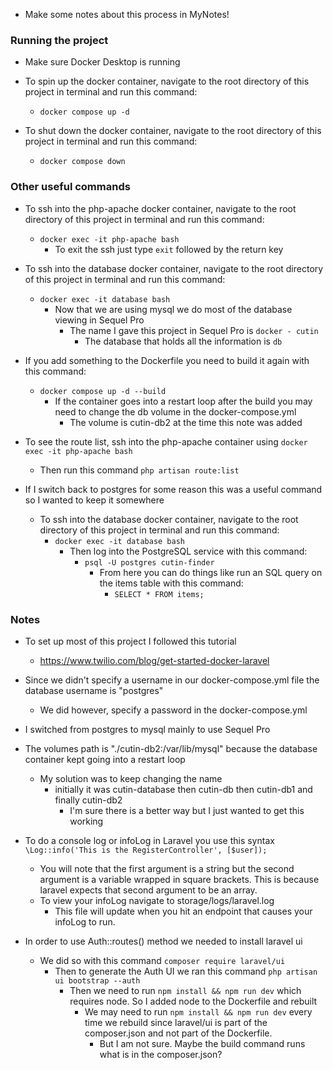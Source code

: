 * Make some notes about this process in MyNotes!

### Running the project

* Make sure Docker Desktop is running

* To spin up the docker container, navigate to the root directory of this project in terminal and run this command:
    * `docker compose up -d`
* To shut down the docker container, navigate to the root directory of this project in terminal and run this command:
    * `docker compose down`

### Other useful commands

* To ssh into the php-apache docker container, navigate to the root directory of this project in terminal and run this command:
    * `docker exec -it php-apache bash`
        * To exit the ssh just type `exit` followed by the return key
    
* To ssh into the database docker container, navigate to the root directory of this project in terminal and run this command:
    * `docker exec -it database bash`
        * Now that we are using mysql we do most of the database viewing in Sequel Pro
            * The name I gave this project in Sequel Pro is `docker - cutin`
                * The database that holds all the information is `db`

* If you add something to the Dockerfile you need to build it again with this command:
    * `docker compose up -d --build`
        * If the container goes into a restart loop after the build you may need to change the db volume in the docker-compose.yml
            * The volume is cutin-db2 at the time this note was added

* To see the route list, ssh into the php-apache container using `docker exec -it php-apache bash`
    * Then run this command `php artisan route:list`
            
* If I switch back to postgres for some reason this was a useful command so I wanted to keep it somewhere
    * To ssh into the database docker container, navigate to the root directory of this project in terminal and run this command:
        * `docker exec -it database bash`
            * Then log into the PostgreSQL service with this command:
                * `psql -U postgres cutin-finder`
                    * From here you can do things like run an SQL query on the items table with this command:
                        * `SELECT * FROM items;`

### Notes

* To set up most of this project I followed this tutorial
    * https://www.twilio.com/blog/get-started-docker-laravel

* Since we didn't specify a username in our docker-compose.yml file the database username is "postgres"
    * We did however, specify a password in the docker-compose.yml

* I switched from postgres to mysql mainly to use Sequel Pro

* The volumes path is "./cutin-db2:/var/lib/mysql" because the database container kept going into a restart loop
    * My solution was to keep changing the name
        * initially it was cutin-database then cutin-db then cutin-db1 and finally cutin-db2
            * I'm sure there is a better way but I just wanted to get this working

* To do a console log or infoLog in Laravel you use this syntax `\Log::info('This is the RegisterController', [$user]);`
    * You will note that the first argument is a string but the second argument is a variable wrapped in square brackets. This is because laravel expects that second argument to be an array.
    * To view your infoLog navigate to storage/logs/laravel.log
        * This file will update when you hit an endpoint that causes your infoLog to run.

* In order to use Auth::routes() method we needed to install laravel ui
    * We did so with this command `composer require laravel/ui`
        * Then to generate the Auth UI we ran this command `php artisan ui bootstrap --auth`
            * Then we need to run `npm install && npm run dev` which requires node. So I added node to the Dockerfile and rebuilt
                * We may need to run `npm install && npm run dev` every time we rebuild since laravel/ui is part of the composer.json and not part of the Dockerfile.
                    * But I am not sure. Maybe the build command runs what is in the composer.json?

